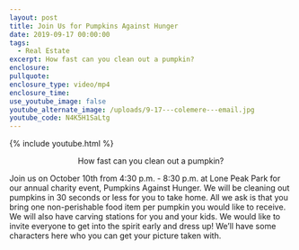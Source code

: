 ```yaml
---
layout: post
title: Join Us for Pumpkins Against Hunger
date: 2019-09-17 00:00:00
tags:
  - Real Estate
excerpt: How fast can you clean out a pumpkin?
enclosure:
pullquote:
enclosure_type: video/mp4
enclosure_time:
use_youtube_image: false
youtube_alternate_image: /uploads/9-17---colemere---email.jpg
youtube_code: N4K5H1SaLtg
---
```


{% include youtube.html %}

<center>How fast can you clean out a pumpkin?</center>

Join us on October 10th from 4:30 p.m. - 8:30 p.m. at Lone Peak Park for our annual charity event, Pumpkins Against Hunger. We will be cleaning out pumpkins in 30 seconds or less for you to take home. All we ask is that you bring one non-perishable food item per pumpkin you would like to receive. We will also have carving stations for you and your kids. We would like to invite everyone to get into the spirit early and dress up\! We’ll have some characters here who you can get your picture taken with.